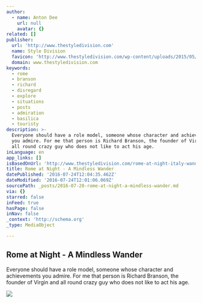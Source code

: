 ```yaml
---
author:
  - name: Anton Dee
    url: null
    avatar: {}
related: []
publisher:
  url: 'http://www.thestyledivision.com'
  name: Style Division
  favicon: 'http://www.thestyledivision.com/wp-content/uploads/2015/05/favicon2-copy.png'
  domain: www.thestyledivision.com
keywords:
  - rome
  - branson
  - richard
  - disregard
  - explore
  - situations
  - posts
  - admiration
  - basilica
  - touristy
description: >-
  Everyone should have a role model, someone whose character and achievements
  you admire. For me that person is Richard Branson, the founder of Virgin and
  all round crazy guy who does not like to act his age.
inLanguage: en
app_links: []
isBasedOnUrl: 'http://www.thestyledivision.com/rome-at-night-italy-wander'
title: Rome at Night - A Mindless Wander
datePublished: '2016-07-24T12:04:35.462Z'
dateModified: '2016-07-24T12:01:06.069Z'
sourcePath: _posts/2016-07-20-rome-at-night-a-mindless-wander.md
via: {}
starred: false
inFeed: true
hasPage: false
inNav: false
_context: 'http://schema.org'
_type: MediaObject

---
```

<article style=""><h1>Rome at Night - A Mindless Wander</h1><p>Everyone should have a role model, someone whose character and achievements you admire. For me that person is Richard Branson, the founder of Virgin and all round crazy guy who does not like to act his age.</p><img src="http://www.thestyledivision.com/wp-content/uploads/2016/05/rome-italy-at-night-stroll-travel-blog-2.jpg" /></article>